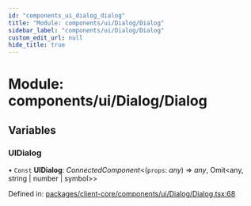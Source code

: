 ```yaml
---
id: "components_ui_dialog_dialog"
title: "Module: components/ui/Dialog/Dialog"
sidebar_label: "components/ui/Dialog/Dialog"
custom_edit_url: null
hide_title: true
---
```


# Module: components/ui/Dialog/Dialog

## Variables

### UIDialog

• `Const` **UIDialog**: *ConnectedComponent*<(`props`: *any*) => *any*, Omit<any, string \| number \| symbol\>\>

Defined in: [packages/client-core/components/ui/Dialog/Dialog.tsx:68](https://github.com/xr3ngine/xr3ngine/blob/56376a778/packages/client-core/components/ui/Dialog/Dialog.tsx#L68)
